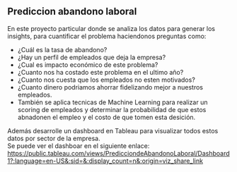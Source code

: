 ## Prediccion abandono laboral

En este proyecto particular donde se analiza los datos para generar los insights, para cuantificar el problema haciendonos preguntas como:
* ¿Cuál es la tasa de abandono?<br>
* ¿Hay un perfil de empleados que deja la empresa?<br>
* ¿Cual es impacto económico de este problema?<br>
* ¿Cuanto nos ha costado este problema en el ultimo año?<br>
* ¿Cuanto nos cuesta que los empleados no esten motivados?<br>
* ¿Cuanto dinero podriamos ahorrar fidelizando mejor a nuestros empleados.<br>  
* También se aplica tecnicas de Machine Learning para realizar un scoring de empleados y determinar la probabilidad de que estos abnadonen el empleo y el costo de que tomen esta desición.<br>

Además desarrolle un dashboard en Tableau para visualizar todos estos datos por sector de la empresa.<br>
Se puede ver el dashboar en el siguiente enlace: https://public.tableau.com/views/PredicciondeAbandonoLaboral/Dashboard1?:language=en-US&:sid=&:display_count=n&:origin=viz_share_link
